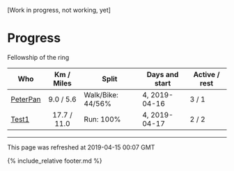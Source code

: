 
\[Work in progress, not working, yet\]

# Progress

Fellowship of the ring

| Who | Km / Miles | Split | Days and start | Active / rest |
| --- | :---: | --- | --- | --- |
| [PeterPan](users/PeterPan.md) | 9.0 / 5.6 | Walk/Bike: 44/56% | 4, 2019-04-16 | 3 / 1 |
| [Test1](users/Test1.md) | 17.7 / 11.0 | Run: 100% | 4, 2019-04-17 | 2 / 2 |

---
This page was refreshed at 2019-04-15 00:07 GMT

{% include_relative footer.md %}
